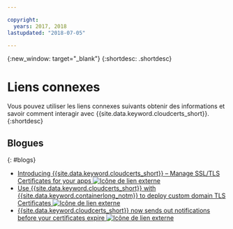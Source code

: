 ```yaml
---

copyright:
  years: 2017, 2018
lastupdated: "2018-07-05"

---
```


{:new_window: target="_blank"}
{:shortdesc: .shortdesc}


# Liens connexes

Vous pouvez utiliser les liens connexes suivants obtenir des informations et savoir comment interagir avec {{site.data.keyword.cloudcerts_short}}.
{:shortdesc}

## Blogues
{: #blogs}

* <a href="https://www.ibm.com/blogs/bluemix/2017/12/introducing-ibm-cloud-certificate-manager-manage-ssltls-certificates-apps/" target="_blank">Introducing {{site.data.keyword.cloudcerts_short}} – Manage SSL/TLS Certificates for your apps <img src="../../icons/launch-glyph.svg" alt="Icône de lien externe"></a>
* <a href="https://www.ibm.com/blogs/bluemix/2018/01/use-ibm-cloud-certificate-manager-ibm-cloud-container-service-deploy-custom-domain-tls-certificates/" target="_blank">Use {{site.data.keyword.cloudcerts_short}} with {{site.data.keyword.containerlong_notm}} to deploy custom domain TLS Certificates <img src="../../icons/launch-glyph.svg" alt="Icône de lien externe"></a>
* <a href="https://www.ibm.com/blogs/bluemix/2018/06/certificate-manager-now-sends-notifications-certificates-expire/" target="_blank">{{site.data.keyword.cloudcerts_short}} now sends out notifications before your certificates expire <img src="../../icons/launch-glyph.svg" alt="Icône de lien externe"></a>
